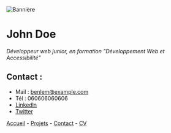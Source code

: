 ![Bannière](https://equilibre-france-ergonomie.fr/wp-content/uploads/2021/11/Bannie%CC%80re-Article-Equilibre-1-2.jpg)
# John Doe

  *Développeur web junior, en formation "Développement Web et Accessibilité"*

  ## Contact :

 * Mail : benlem@example.com
* Tél : 060606060606
*  [Linkedln](https://linkedin.com)
 * [Twitter](https://x.com)

[Accueil](README.md)  - [Projets](projets.md)  - [Contact](contact.md) -  [CV](CV.md) 